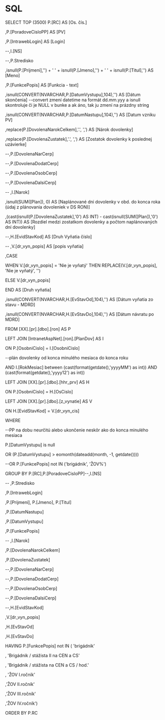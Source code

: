 # SQL


 SELECT TOP (3500) P.[RC] AS [Os. čís.] 

,P.[PoradoveCisloPP] AS [PV] 

,P.[IntrawebLogin] AS [Login] 

--,I.[NS] 

--,P.Stredisko 

,isnull(P.[Prijmeni],'')  + ' ' + isnull(P.[Jmeno],'')  + ' ' + isnull(P.[Titul],'') AS [Meno]  

,P.[FunkcePopis] AS [Funkcia - text] 

 ,isnull(CONVERT(NVARCHAR,P.[DatumVystupu],104),'') AS [Dátum skončenia] --convert zmení datetime na formát dd.mm.yyy a isnull skontroluje či je NULL v bunke a ak áno, tak ju zmení na prázdny string 

 

 ,isnull(CONVERT(NVARCHAR,P.[DatumNastupu],104),'') AS [Datum vzniku PV] 

              

,replace(P.[DovolenaNarokCelkem],'.', ',') AS [Nárok dovolenky] 

,replace(P.[DovolenaZustatek],'.', ',') AS [Zostatok dovolenky k poslednej uzávierke] 

--,P.[DovolenaNarCerp] 

--,P.[DovolenaDodatCerp] 

--,P.[DovolenaOsobCerp] 

--,P.[DovolenaDalsiCerp] 

-- ,I.[Narok] 

,isnull(SUM([Plan]), 0) AS [Naplánované dni dovolenky v obd. do konca roka (údaj z plánovania dovoleniek v DS RON)] 

,(cast(isnull(P.[DovolenaZustatek],'0') AS INT) - cast(isnull(SUM([Plan]),'0') AS INT)) AS [Rozdiel medzi zostatkom dovolenky a počtom naplánovaných dní dovolenky] 

--,H.[EvidStavKod] AS [Druh Vyňatia číslo] 

-- ,V.[dr_vyn_popis] AS [popis vyňatia] 

 ,CASE 

 WHEN V.[dr_vyn_popis] = 'Nie je vyňatý' THEN REPLACE(V.[dr_vyn_popis], 'Nie je vyňatý', '') 

 ELSE V.[dr_vyn_popis] 

 END AS [Druh vyňatia] 

 

,isnull(CONVERT(NVARCHAR,H.[EvStavOd],104),'') AS [Dátum vyňatia zo stavu - MDRD] 

,isnull(CONVERT(NVARCHAR,H.[EvStavDo],104),'') AS [Dátum návratu po MDRD] 

        

FROM [XX].[pr].[dbo].[ron] AS P 

LEFT JOIN [IntranetAspNet].[ron].[PlanDov] AS I 

ON P.[OsobniCislo] = I.[OsobniCislo] 

--plán dovolenky od konca minulého mesiaca do konca roku 

AND I.[RokMesiac] between (cast(format(getdate(),'yyyyMM') as int)) AND (cast(format(getdate(),'yyyy12') as int)) 

  

LEFT JOIN [XX].[pr].[dbo].[hhr_prv] AS H 

ON P.[OsobniCislo] = H.[OsCislo] 

 

 LEFT JOIN [XX].[pr].[dbo].[z_vynatie] AS V 

ON H.[EvidStavKod] = V.[dr_vyn_cis] 

 

  

WHERE  

 

--PP na dobu neurčitú alebo ukončenie neskôr ako do konca minulého mesiaca 

P.[DatumVystupu] is null 

OR (P.[DatumVystupu] > eomonth(dateadd(month, -1, getdate()))) 

--OR P.[FunkcePopis] not IN ('brigádnik', 'ŽOV%') 

        

GROUP BY P.[RC],P.[PoradoveCisloPP]--,I.[NS] 

-- ,P.Stredisko 

,P.[IntrawebLogin] 

,P.[Prijmeni], P.[Jmeno], P.[Titul] 

,P.[DatumNastupu] 

,P.[DatumVystupu] 

 ,P.[FunkcePopis] 

-- ,I.[Narok] 

,P.[DovolenaNarokCelkem] 

,P.[DovolenaZustatek] 

--,P.[DovolenaNarCerp] 

--,P.[DovolenaDodatCerp] 

--,P.[DovolenaOsobCerp] 

 --,P.[DovolenaDalsiCerp] 

--,H.[EvidStavKod] 

 ,V.[dr_vyn_popis] 

,H.[EvStavOd] 

,H.[EvStavDo] 

  

     

HAVING P.[FunkcePopis] not IN ( 'brigádnik' 

, 'Brigádnik / stážista II na CEN a CS' 

, 'Brigádnik / stážista na CEN a CS / hod.'  

, 'ŽOV I.ročník' 

,'ŽOV II.ročník' 

,'ŽOV III.ročník' 

,'ŽOV IV.ročník') 

  

ORDER BY P.RC 
